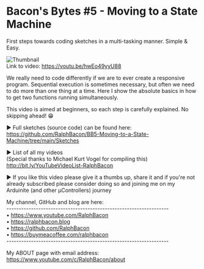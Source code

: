 # Bacon's Bytes #5 - Moving to a State Machine
First steps towards coding sketches in a multi-tasking manner. Simple & Easy.

![Thumbnail](https://user-images.githubusercontent.com/20911308/159871527-1f7a0a82-1e20-4335-8d95-fcd3bcf97494.jpg)  
Link to video: https://youtu.be/hwEo49yyU88  

We really need to code differently if we are to ever create a responsive program. Sequential execution is sometimes necessary, but often we need to do more than one thing at a time. Here I show the absolute basics in how to get two functions running simultaneously.

This video is aimed at beginners, so each step is carefully explained. No skipping ahead! 😁

► Full sketches (source code) can be found here:  
https://github.com/RalphBacon/BB5-Moving-to-a-State-Machine/tree/main/Sketches  

► List of all my videos  
(Special thanks to Michael Kurt Vogel for compiling this)  
http://bit.ly/YouTubeVideoList-RalphBacon

► If you like this video please give it a thumbs up, share it and if you're not already subscribed please consider doing so and joining me on my Arduinite (and other μControllers) journey  

My channel, GitHub and blog are here:  
\------------------------------------------------------------------  
• https://www.youtube.com/RalphBacon  
• https://ralphbacon.blog  
• https://github.com/RalphBacon  
• https://buymeacoffee.com/ralphbacon  
\------------------------------------------------------------------

My ABOUT page with email address: https://www.youtube.com/c/RalphBacon/about
